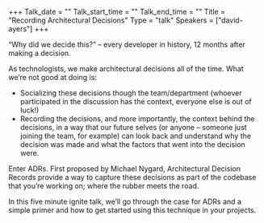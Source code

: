 +++
Talk_date = ""
Talk_start_time = ""
Talk_end_time = ""
Title = "Recording Architectural Decisions"
Type = "talk"
Speakers = ["david-ayers"]
+++

“Why did we decide this?” – every developer in history, 12 months after making a decision.

As technologists, we make architectural decisions all of the time. What we’re not good at doing is:

-   Socializing these decisions though the team/department (whoever participated in the discussion has the context, everyone else is out of luck!)
-   Recording the decisions, and more importantly, the context behind the decisions, in a way that our future selves (or anyone – someone just joining the team, for example) can look back and understand why the decision was made and what the factors that went into the decision were.

Enter ADRs. First proposed by Michael Nygard, Architectural Decision Records provide a way to capture these decisions as part of the codebase that you’re working on; where the rubber meets the road.

In this five minute ignite talk, we’ll go through the case for ADRs and a simple primer and how to get started using this technique in your projects.
